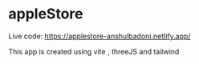 # appleStore

Live code: https://applestore-anshulbadoni.netlify.app/

This app is created using vite , threeJS and tailwind
